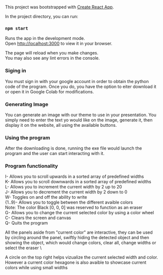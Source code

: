 This project was bootstrapped with [Create React App](https://github.com/facebook/create-react-app).

In the project directory, you can run:

### `npm start`

Runs the app in the development mode.\
Open [http://localhost:3000](http://localhost:3000) to view it in your browser.

The page will reload when you make changes.\
You may also see any lint errors in the console.

### Siging in

You must sign in with your google account in order to obtain the python code of the program. Once you do, you have the option to eiter download it or open it in Google Colab for modifications.

### Generating Image

You can generate an image with our theme to use in your presentation. You simply need to enter the text yo would like on the image, generate it, then display it on the website, all using the available buttons.

### Using the program
After the downloading is done, running the exe file would launch the program and the user can start interacting with it.

### Program functionality

I- Allows you to scroll upwards in a sorted array of predefined widths \
K- Allows you to scroll downwards in a sorted array of predefined widths\
L- Allows you to increment the current width by 2 up to 20\
J- Allows you to decrement the current width by 2 down to 0\
W- Toggles on and off the ability to write\
{1..9}- Allows you to toggle between the different avaible colors\
Note: The color Black [0, 0, 0] was reserved to function as an eraser \
G- Allows you to change the current selected color by using a color wheel\
C- Clears the screen and canvas \
Q- Quits the program

All the panels aside from "current color" are interactive, they can be used by circling around the
panel, swiftly hiding the detected object and then showing the object, which would
change colors, clear all, change widths or select the eraser \

A circle on the top right helps vizualize the current selected width and color. However
a current color hexagone is also avaible to showcase current colors while using small
widths
